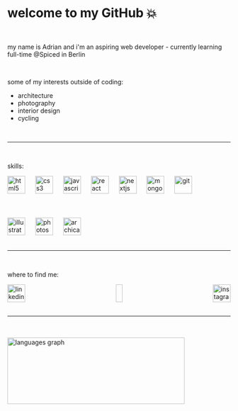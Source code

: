 <h1>welcome to my GitHub 💥</h1>
<br>
<p>my name is Adrian and i'm an aspiring web developer - currently learning full-time @Spiced in Berlin</p>
<br>
  <p>some of my interests outside of coding:</p>
  
  <ul>
    <li>architecture</li>
    <li>photography</li>
    <li>interior design</li>
    <li>cycling</li>
  </ul>
  <br>
<hr>
<br>
<p>skills:</p>
<div align="left">
  <img src="https://cdn.jsdelivr.net/gh/devicons/devicon/icons/html5/html5-original.svg" height="40" alt="html5" />
   <img width="15" />
  <img src="https://cdn.jsdelivr.net/gh/devicons/devicon/icons/css3/css3-original.svg" height="40" alt="css3"  />
     <img width="15" />
  <img src="https://cdn.jsdelivr.net/gh/devicons/devicon/icons/javascript/javascript-original.svg" height="40" alt="javascript"  />
     <img width="15" />
  <img src="https://cdn.jsdelivr.net/gh/devicons/devicon/icons/react/react-original.svg" height="40" alt="react"  />
     <img width="15" />
  <img src="https://cdn.jsdelivr.net/gh/devicons/devicon/icons/nextjs/nextjs-original.svg" height="40" alt="nextjs"  />
     <img width="15" />
  <img src="https://cdn.jsdelivr.net/gh/devicons/devicon/icons/mongodb/mongodb-original.svg" height="40" alt="mongodb"  />
     <img width="15" />
  <img src="https://cdn.jsdelivr.net/gh/devicons/devicon/icons/git/git-original.svg" height="40" alt="git"  />
</div>
  <br />
  <br />
  <br />
  <div align="left">
      <img src="https://cdn.jsdelivr.net/gh/devicons/devicon/icons/illustrator/illustrator-plain.svg" height="40" alt="illustrator logo"  />
     <img width="15" />
  <img src="https://upload.wikimedia.org/wikipedia/commons/a/af/Adobe_Photoshop_CC_icon.svg" height="40" alt="photoshop logo"  />
     <img width="15" />
      <img src="https://findvectorlogo.com/wp-content/uploads/2022/04/archicad-vector-logo-2022.png" height="40" alt="archicad"  />

  </div>
<br>
<hr>
<br>
<p>where to find me:</p>
<div style="display: flex; justify-content: space-between; align="center;">
  <a href="https://www.linkedin.com/in/adrian-ricken/" target="_blank">
    <img src="https://upload.wikimedia.org/wikipedia/commons/8/81/LinkedIn_icon.svg" height="40" alt="linkedin"  />
  </a>
  <img width="15" />
  <a href="https://www.instagram.com/adrianoparmigiano/" target="_blank">
    <img src="https://raw.githubusercontent.com/maurodesouza/profile-readme-generator/master/src/assets/icons/social/instagram/default.svg" height="40" alt="instagram"  />
  </a>
</div>
<br>
<hr>
<br>
<br>
<div align="left";>
  <img src="https://github-readme-stats.vercel.app/api/top-langs?username=adrianricken&locale=en&hide_title=false&layout=compact&card_width=320&langs_count=5&theme=default&hide_border=false&order=2" height="150" width="400" alt="languages graph"  />
</div>

###

###

###


###
